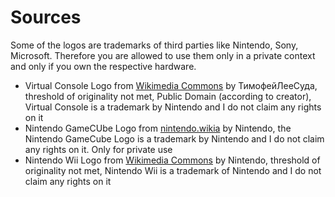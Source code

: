 # Sources

Some of the logos are trademarks of third parties like Nintendo, Sony, Microsoft. Therefore you are allowed to use them only in a private context and only if you own the respective hardware.

* Virtual Console Logo from [Wikimedia Commons](https://commons.wikimedia.org/wiki/File:Virtual_Console_logo_(Wii_U).png) by  ТимофейЛееСуда, threshold of originality not met, Public Domain (according to creator), Virtual Console is a trademark by Nintendo and I do not claim any rights on it
* Nintendo GameCUbe Logo from [nintendo.wikia](http://nintendo.wikia.com/wiki/File:Nintendo_Gamecube.svg) by Nintendo, the Nintendo GameCube Logo is a trademark by Nintendo and I do not claim any rights on it. Only for private use
* Nintendo Wii Logo from [Wikimedia Commons](https://de.wikipedia.org/wiki/Datei:Wii.svg) by Nintendo, threshold of originality not met, Nintendo Wii is a trademark of Nintendo and I do not claim any rights on it
